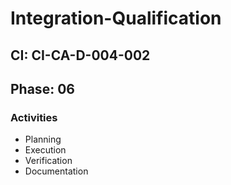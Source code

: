# Integration-Qualification

## CI: CI-CA-D-004-002
## Phase: 06

### Activities
- Planning
- Execution
- Verification
- Documentation
